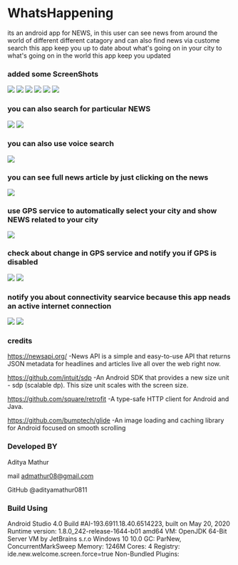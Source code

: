 # WhatsHappening  
its an android app for NEWS, in this user can see news from around the world of
different different catagory and can also find news via custome search this app keep you up to date 
about what's going on in your city to what's going on in the world this app keep you updated

### added some ScreenShots


![](https://github.com/adityamathur0811/WhatsHappening/blob/master/app_images/1.jpg)
![](https://github.com/adityamathur0811/WhatsHappening/blob/master/app_images/2.jpg)
![](https://github.com/adityamathur0811/WhatsHappening/blob/master/app_images/3.jpg)
![](https://github.com/adityamathur0811/WhatsHappening/blob/master/app_images/4.jpg)
![](https://github.com/adityamathur0811/WhatsHappening/blob/master/app_images/5.jpeg)
![](https://github.com/adityamathur0811/WhatsHappening/blob/master/app_images/6.jpeg)

### you can also search for particular NEWS


![](https://github.com/adityamathur0811/WhatsHappening/blob/master/app_images/7.jpg)
![](https://github.com/adityamathur0811/WhatsHappening/blob/master/app_images/8.jpg)



### you can also use voice search

![](https://github.com/adityamathur0811/WhatsHappening/blob/master/app_images/9.jpeg)



### you can see full news article by just clicking on the news 

![](https://github.com/adityamathur0811/WhatsHappening/blob/master/app_images/15.jpeg)


### use GPS service to automatically select your city and show NEWS related to your city

![](https://github.com/adityamathur0811/WhatsHappening/blob/master/app_images/10.jpg)



### check about change in GPS service and notify you if GPS is disabled

![](https://github.com/adityamathur0811/WhatsHappening/blob/master/app_images/11.jpg)
![](https://github.com/adityamathur0811/WhatsHappening/blob/master/app_images/14.jpg)



### notify you about connectivity searvice because this app neads an active internet connection

![](https://github.com/adityamathur0811/WhatsHappening/blob/master/app_images/12.jpg)
![](https://github.com/adityamathur0811/WhatsHappening/blob/master/app_images/13.jpg)



### credits


https://newsapi.org/               -News API is a simple and easy-to-use API that returns JSON metadata for headlines and articles live all over the web right now.

https://github.com/intuit/sdp      -An Android SDK that provides a new size unit - sdp (scalable dp). This size unit scales with the screen size.


https://github.com/square/retrofit -A type-safe HTTP client for Android and Java.


https://github.com/bumptech/glide  -An image loading and caching library for Android focused on smooth scrolling



### Developed BY

Aditya Mathur

mail   admathur08@gmail.com


GitHub @adityamathur0811


### Build Using

Android Studio 4.0
Build #AI-193.6911.18.40.6514223, built on May 20, 2020
Runtime version: 1.8.0_242-release-1644-b01 amd64
VM: OpenJDK 64-Bit Server VM by JetBrains s.r.o
Windows 10 10.0
GC: ParNew, ConcurrentMarkSweep
Memory: 1246M
Cores: 4
Registry: ide.new.welcome.screen.force=true
Non-Bundled Plugins: 
